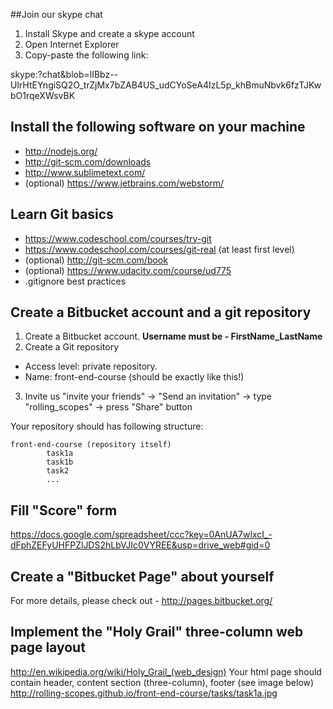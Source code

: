 ##Join our skype chat
1. Install Skype and create a skype account
2. Open Internet Explorer
3. Copy-paste the following link:

skype:?chat&blob=lIBbz--UlrHtEYngiSQ2O_trZjMx7bZAB4US_udCYoSeA4IzL5p_khBmuNbvk6fzTJKwbO1rqeXWsvBK

## Install the following software on your machine
* http://nodejs.org/
* http://git-scm.com/downloads
* http://www.sublimetext.com/
* (optional) https://www.jetbrains.com/webstorm/

## Learn Git basics
* https://www.codeschool.com/courses/try-git
* https://www.codeschool.com/courses/git-real (at least first level)
* (optional) http://git-scm.com/book
* (optional) https://www.udacity.com/course/ud775
* .gitignore best practices

## Create a Bitbucket account and a git repository
1. Create a Bitbucket account. __Username must be - FirstName_LastName__
2. Create a Git repository
  * Access level: private repository. 
  * Name: front-end-course (should be exactly like this!)
3. Invite us 
  "invite your friends" -> "Send an invitation" -> type "rolling_scopes" -> press "Share" button

Your repository should has following structure:
```
front-end-course (repository itself)
        task1a
        task1b
        task2
        ...
```

## Fill "Score" form
https://docs.google.com/spreadsheet/ccc?key=0AnUA7wlxcI_-dFphZEFyUHFPZlJDS2hLbVJIc0VYREE&usp=drive_web#gid=0

## Сreate a "Bitbucket Page" about yourself
For more details, please check out - http://pages.bitbucket.org/

## Implement the "Holy Grail" three-column web page layout
  http://en.wikipedia.org/wiki/Holy_Grail_(web_design)
  Your html page should contain header, content section (three-column), footer (see image below) 
  http://rolling-scopes.github.io/front-end-course/tasks/task1a.jpg